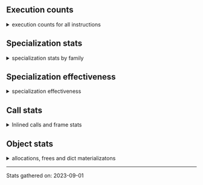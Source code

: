 ## Execution counts

<details>
<summary> execution counts for all instructions </summary>

|Name | Base Count | Head Count | Change | 
|---|---:|---:|---:|
| STORE_ATTR_INSTANCE_VALUE | 1,580 | 4,136,047,489 | 261775057.5% |
| LOAD_ATTR | 1,200 | 103,739,103 | 8644825.2% |
| UNPACK_SEQUENCE_TWO_TUPLE | 4,800 | 136,651,465 | 2846805.5% |
| LOAD_CLASSDEREF | 2,580 | 52,309,924 | 2027416.4% |
| STORE_ATTR_ADAPTIVE | 1,560 | 7,376,689 | 472764.7% |
| KW_NAMES | 66,360 | 302,363,414 | 455541.1% |
| COMPARE_OP | 627,389 | 1,078,744,343 | 171841.9% |
| UNPACK_SEQUENCE_TUPLE | 6,152,700 | 9,834,491,048 | 159740.2% |
| FORMAT_VALUE | 2,298,840 | 2,891,246,289 | 125669.8% |
| RESUME_QUICK | 7,377,747 | 8,015,649,644 | 108546.3% |
| COPY | 1,989,941 | 1,239,594,638 | 62193.0% |
| STORE_SUBSCR_LIST_INT | 3,234,120 | 1,344,100,862 | 41460.0% |
| PRECALL_NO_KW_STR_1 | 1,952,321 | 482,683,409 | 24623.6% |
| BUILD_MAP | 8,524,326 | 1,983,048,740 | 23163.4% |
| LIST_APPEND | 52,312,128 | 9,767,615,332 | 18571.8% |
| SET_ADD | 7,302,176 | 844,291,690 | 11462.2% |
| DICT_MERGE | 2,897,442 | 298,727,024 | 10210.0% |
| LOAD_DEREF | 22,351,920 | 1,334,048,293 | 5868.4% |
| DICT_UPDATE | 8,497,575 | 431,301,224 | 4975.6% |
| PRECALL_NO_KW_TUPLE_1 | 146,906,182 | 3,212,790,652 | 2087.0% |
| FOR_ITER | 22,406,153 | 340,409,402 | 1419.3% |
| STORE_DEREF | 143,383,980 | 1,892,131,524 | 1219.6% |
| JUMP_IF_FALSE_OR_POP | 52,245 | 623,702 | 1093.8% |
| <182> | 567,000 | 6,152,700 | 985.1% |
| DELETE_DEREF | 48,570,400 | 339,981,876 | 600.0% |
| <184> | 140,234,020 | 934,703,690 | 566.5% |
| BUILD_SET | 249,342,145 | 1,590,663,179 | 537.9% |
| UNPACK_SEQUENCE | 37,660,586 | 239,602,441 | 536.2% |
| SET_UPDATE | 1,457,075,352 | 8,438,199,185 | 479.1% |
| POP_JUMP_FORWARD_IF_NOT_NONE | 54,360,888 | 214,746,396 | 295.0% |
| PREP_RERAISE_STAR | 239,604,904 | 933,431,882 | 289.6% |
| MAP_ADD | 8,000,148,263 | 28,079,488,027 | 251.0% |
| STORE_NAME | 233,407,683 | 814,175,432 | 248.8% |
| DELETE_GLOBAL | 111,077,293 | 336,024,463 | 202.5% |
| DELETE_FAST | 173,250,793 | 444,650,045 | 156.7% |
| POP_EXCEPT | 340,376,259 | 785,535,730 | 130.8% |
| BUILD_SLICE | 56,936,428 | 121,016,633 | 112.5% |
| MAKE_CELL | 1,863,109,815 | 3,784,888,377 | 103.1% |
| JUMP_FORWARD | 16,254,043 | 1,200 | -100.0% |
| IMPORT_FROM | 0 | 8,524,191 | 100.0% |
| SETUP_ANNOTATIONS | 785,536,361 | 0 | -100.0% |
| <237> | 14,583,120 | 0 | -100.0% |
| BUILD_STRING | 92,694,901 | 1,540 | -100.0% |
| <188> | 0 | 425,326,682 | 100.0% |
| BUILD_CONST_KEY_MAP | 114,385,436 | 1,560 | -100.0% |
| GET_AWAITABLE | 0 | 54,332,885 | 100.0% |
| STORE_ATTR_WITH_HINT | 0 | 118,326,750 | 100.0% |
| COPY_FREE_VARS | 0 | 7,301,093 | 100.0% |
| IMPORT_NAME | 0 | 253,270,936 | 100.0% |
| <241> | 5,400 | 0 | -100.0% |
| LOAD_GLOBAL | 1,239,606,364 | 0 | -100.0% |
| JUMP_BACKWARD_NO_INTERRUPT | 1,334,073,018 | 0 | -100.0% |
| <239> | 0 | 14,576,040 | 100.0% |
| <190> | 0 | 693,482,787 | 100.0% |
| LIST_EXTEND | 419,804,639 | 0 | -100.0% |
| <240> | 14,576,040 | 5,400 | -100.0% |
| <236> | 0 | 14,583,120 | 100.0% |
| PRECALL_NO_KW_METHOD_DESCRIPTOR_O | 308,257,760 | 0 | -100.0% |
| <244> | 8,427 | 0 | -100.0% |
| <189> | 0 | 605,529,716 | 100.0% |
| <243> | 0 | 8,439 | 100.0% |
| RESUME | 4,128,198,841 | 2,580 | -100.0% |
| MATCH_CLASS | 2,868,794,560 | 0 | -100.0% |
| <186> | 605,541,733 | 216,639 | -100.0% |
| POP_JUMP_BACKWARD_IF_FALSE | 65,769,090 | 66,360 | -99.9% |
| POP_JUMP_FORWARD_IF_TRUE | 90,214,990 | 51,565 | -99.9% |
| <185> | 425,328,070 | 567,000 | -99.9% |
| CALL_FUNCTION_EX | 9,573,578,810 | 48,570,098 | -99.5% |
| POP_JUMP_BACKWARD_IF_TRUE | 9,809,504,451 | 53,543,075 | -99.5% |
| STORE_FAST | 419,197,421 | 1,952,280 | -99.5% |
| LOAD_FAST | 214,749,957 | 1,989,900 | -99.1% |
| LOAD_METHOD | 8,399,359,207 | 92,666,737 | -98.9% |
| EXTENDED_ARG | 27,937,411,380 | 347,156,623 | -98.8% |
| RETURN_VALUE | 68,815,973 | 1,051,800 | -98.5% |
| JUMP_BACKWARD | 1,345,127,024 | 22,351,920 | -98.3% |
| <183> | 216,644 | 4,800 | -97.8% |
| IMPORT_STAR | 933,442,870 | 22,521,300 | -97.6% |
| STORE_SUBSCR_ADAPTIVE | 112,732,762 | 2,897,842 | -97.4% |
| SEND | 3,205,778,520 | 85,011,146 | -97.3% |
| STORE_SUBSCR_DICT | 302,370,531 | 8,497,613 | -97.2% |
| UNPACK_SEQUENCE_LIST | 1,543,032,078 | 65,762,182 | -95.7% |
| POP_JUMP_FORWARD_IF_FALSE | 293,140,226 | 16,235,723 | -94.5% |
| STORE_ATTR_SLOT | 41,400,848 | 2,298,840 | -94.4% |
| POP_JUMP_BACKWARD_IF_NOT_NONE | 53,544,395 | 3,234,120 | -94.0% |
| LOAD_NAME | 1,983,001,504 | 145,517,290 | -92.7% |
| STORE_ATTR | 2,802,904,783 | 228,052,403 | -91.9% |
| LOAD_CONST | 1,590,663,012 | 170,934,779 | -89.3% |
| YIELD_VALUE | 810,265,191 | 87,704,011 | -89.2% |
| SWAP | 1,502,255,377 | 2,835,693,242 | 88.8% |
| STORE_FAST__LOAD_FAST | 290,343,508 | 41,400,828 | -85.7% |
| STORE_GLOBAL | 145,538,327 | 22,405,517 | -84.6% |
| LOAD_CLOSURE | 340,033,823 | 56,935,057 | -83.3% |
| ASYNC_GEN_WRAP | 345,764,906 | 68,815,568 | -80.1% |
| <187> | 693,490,409 | 140,234,020 | -79.8% |
| DELETE_ATTR | 170,935,995 | 37,656,029 | -78.0% |
| MAKE_FUNCTION | 3,724,510,838 | 1,037,611,911 | -72.1% |
| LIST_TO_TUPLE | 87,707,174 | 149,744,299 | 70.7% |
| <181> | 931,329,193 | 1,543,019,672 | 65.7% |
| POP_JUMP_BACKWARD_IF_NONE | 50,965,084 | 83,749,752 | 64.3% |
| UNPACK_SEQUENCE_ADAPTIVE | 136,653,616 | 50,964,903 | -62.7% |
| PRECALL_PYFUNC | 840,414,342 | 1,345,027,475 | 60.0% |
| POP_JUMP_FORWARD_IF_NONE | 1,037,660,330 | 423,251,751 | -59.2% |
| PRECALL_NO_KW_TYPE_1 | 347,159,957 | 143,375,273 | -58.7% |
| DELETE_NAME | 228,072,426 | 345,741,789 | 51.6% |
| BUILD_LIST | 1,056,486,863 | 1,507,534,719 | 42.7% |
| IS_OP | 481,995,803 | 308,253,273 | -36.0% |
| CALL | 83,763,434 | 112,730,956 | 34.6% |
| CONTAINS_OP | 422,576,121 | 293,171,809 | -30.6% |
| UNPACK_EX | 335,981,279 | 233,387,406 | -30.5% |
| PRECALL_NO_KW_LEN | 76,667,440 | 54,138,602 | -29.4% |
| RAISE_VARARGS | 121,011,972 | 146,902,672 | 21.4% |
| RETURN_GENERATOR | 894,756,835 | 745,062,780 | -16.7% |
| PRECALL_BOUND_METHOD | 50,997,452 | 58,455,682 | 14.6% |
| STORE_FAST__STORE_FAST | 1,340,243,607 | 1,467,495,664 | 9.5% |
| BINARY_SUBSCR_TUPLE_INT | 858 | 789 | -8.0% |
| BUILD_TUPLE | 103,739,124 | 111,063,922 | 7.1% |
| RERAISE | 85,016,505 | 90,214,922 | 6.1% |
| BINARY_OP | 444,580,108 | 422,612,564 | -4.9% |
| GET_AITER | 811,476,037 | 837,769,570 | 3.2% |
| LOAD_METHOD_MODULE | 3,185,770,351 | 3,237,165,001 | 1.6% |
| LOAD_GLOBAL_BUILTIN | 2,982,579,905 | 3,011,350,569 | 1.0% |
| LOAD_CONST__LOAD_FAST | 2,339,033,298 | 2,358,969,239 | 0.9% |
| PRECALL_NO_KW_ISINSTANCE | 126,633,477 | 125,565,098 | -0.8% |
| PRECALL | 4,956,439,041 | 4,989,061,734 | 0.7% |
| UNARY_INVERT | 878,271,451 | 880,824,493 | 0.3% |
| PRECALL_BUILTIN_FAST_WITH_KEYWORDS | 840,729,095 | 842,195,631 | 0.2% |
| UNARY_POSITIVE | 499,708,668 | 500,870,269 | 0.2% |
| LOAD_GLOBAL_MODULE | 301,626,065 | 302,189,625 | 0.2% |
| <249> | 7,407 | 7,419 | 0.2% |
| BINARY_OP_ADD_FLOAT | 2,222,591,398 | 2,226,195,010 | 0.2% |
| <250> | 9,987 | 9,999 | 0.1% |
| DELETE_SUBSCR | 376,327,683 | 376,307,367 | -0.0% |
| CHECK_EG_MATCH | 2,580 | 2,580 | 0.0% |
| LOAD_BUILD_CLASS | 1,918,509 | 1,918,505 | -0.0% |
| LOAD_METHOD_WITH_DICT | 67,241,020 | 67,240,991 | -0.0% |
| PRECALL_NO_KW_LIST_APPEND | 83,068,736 | 83,036,768 | -0.0% |
| LOAD_METHOD_ADAPTIVE | 205,446,257 | 205,433,436 | -0.0% |
| LOAD_METHOD_NO_DICT | 228,248,473 | 228,243,210 | -0.0% |
| POP_TOP | 8,160 | 8,160 | 0.0% |
| CALL_PY_EXACT_ARGS | 6,000,000 | 6,000,000 | 0.0% |
| LOAD_FAST__LOAD_FAST | 1,082,030,591 | 1,081,966,292 | -0.0% |
| NOP | 270,379,300 | 270,377,877 | -0.0% |
| <251> | 14,599,620 | 14,599,620 | 0.0% |
| <253> | 240 | 240 | 0.0% |
| PRECALL_METHOD_DESCRIPTOR_FAST_WITH_KEYWORDS | 158,212,349 | 158,211,599 | -0.0% |
| LOAD_GLOBAL_ADAPTIVE | 238,831,100 | 238,825,513 | -0.0% |
| END_ASYNC_FOR | 198,961,962 | 198,954,583 | -0.0% |
| LOAD_ATTR_SLOT | 1,497,396,515 | 1,497,337,164 | -0.0% |
| EXTENDED_ARG_QUICK | 1,210,148,481 | 1,210,081,287 | -0.0% |
| BEFORE_WITH | 316,199,340 | 316,199,065 | -0.0% |
| COMPARE_OP_FLOAT_JUMP | 117,348,671 | 117,345,912 | -0.0% |
| LOAD_METHOD_WITH_VALUES | 11,430,107 | 11,425,476 | -0.0% |
| PRINT_EXPR | 63,943,158 | 63,934,959 | -0.0% |
| CHECK_EXC_MATCH | 1,320 | 1,320 | 0.0% |
| COMPARE_OP_STR_JUMP | 6,000,000 | 6,000,000 | 0.0% |
| LOAD_METHOD_CLASS | 178,900,772 | 178,900,691 | -0.0% |
| COMPARE_OP_INT_JUMP | 2,220 | 2,220 | 0.0% |
| JUMP_BACKWARD_QUICK | 94,854,649 | 94,843,030 | -0.0% |
| PUSH_NULL | 5,242,418 | 5,240,872 | -0.0% |
| BINARY_SUBSCR_LIST_INT | 16,583,333 | 16,580,048 | -0.0% |
| BINARY_OP_MULTIPLY_INT | 622,397,309 | 622,366,108 | -0.0% |
| PRECALL_BUILTIN_CLASS | 138,122 | 138,122 | 0.0% |
| BINARY_OP_MULTIPLY_FLOAT | 266,392,895 | 266,391,486 | -0.0% |
| MATCH_MAPPING | 594,061,743 | 594,188,647 | 0.0% |
| UNARY_NOT | 1,111,327,321 | 1,111,325,355 | -0.0% |
| UNARY_NEGATIVE | 248,176,605 | 248,172,416 | -0.0% |
| <248> | 300 | 300 | 0.0% |
| COMPARE_OP_ADAPTIVE | 67,104,513 | 67,102,208 | -0.0% |
| LOAD_FAST__LOAD_CONST | 17,050,858 | 17,047,646 | -0.0% |
| BEFORE_ASYNC_WITH | 117,672,225 | 117,671,545 | -0.0% |
| GET_LEN | 100,136,760 | 100,136,760 | 0.0% |
| CALL_ADAPTIVE | 127,971,268 | 127,970,110 | -0.0% |
| GET_ITER | 4,635,558 | 4,634,059 | -0.0% |
| PRECALL_ADAPTIVE | 121,275,060 | 121,275,060 | 0.0% |
| BINARY_OP_SUBTRACT_INT | 1,239,946,580 | 1,239,946,580 | 0.0% |
| <252> | 540 | 540 | 0.0% |
| GET_ANEXT | 1,063,010,985 | 1,062,936,244 | -0.0% |
| CALL_PY_WITH_DEFAULTS | 56,701,061 | 56,701,022 | -0.0% |
| PRECALL_NO_KW_BUILTIN_FAST | 59,068,708 | 59,066,661 | -0.0% |
| LOAD_ASSERTION_ERROR | 692,945,569 | 692,914,182 | -0.0% |
| LOAD_ATTR_WITH_HINT | 17,050,852 | 17,047,643 | -0.0% |
| PRECALL_NO_KW_BUILTIN_O | 138,651,461 | 138,656,216 | 0.0% |
| BINARY_OP_ADD_INT | 68,048,020 | 68,048,021 | 0.0% |
| BINARY_OP_ADD_UNICODE | 5,924,440 | 5,924,440 | 0.0% |
| BINARY_OP_SUBTRACT_FLOAT | 146,428,675 | 146,425,431 | -0.0% |
| MATCH_KEYS | 15,170,580 | 15,170,581 | 0.0% |
| BINARY_OP_ADAPTIVE | 391,149,708 | 391,145,919 | -0.0% |
| GET_YIELD_FROM_ITER | 301,109,335 | 301,073,784 | -0.0% |
| STORE_SUBSCR | 112,231,041 | 112,224,756 | -0.0% |
| BINARY_SUBSCR | 194,314,139 | 194,308,804 | -0.0% |
| PRECALL_NO_KW_METHOD_DESCRIPTOR_FAST | 154,065,053 | 154,039,484 | -0.0% |
| BINARY_SUBSCR_DICT | 188,463,009 | 188,461,000 | -0.0% |
| BINARY_OP_INPLACE_ADD_UNICODE | 827,759,943 | 827,760,463 | 0.0% |


</details>

## Specialization stats

<details>
<summary> specialization stats by family </summary>

### UNARY_NEGATIVE

<details>
<summary> specialization stats for UNARY_NEGATIVE family </summary>

|Kind | Base Count | Base Ratio | Head Count | Head Ratio | 
|---|---|---|---|---|


</details>

### UNARY_NOT

<details>
<summary> specialization stats for UNARY_NOT family </summary>

|Kind | Base Count | Base Ratio | Head Count | Head Ratio | 
|---|---|---|---|---|
| specialization.deferred |   1111038357 | 26.5% |   1111036397 | 26.5% |
| specialization.deopt |        68556 | 0.0% |        68578 | 0.0% |
|          hit |   3071870737 | 73.4% |   3074382194 | 73.4% |
|         miss |      3636287 | 0.1% |      3641418 | 0.1% |

#### Specialization attempts

| | Base Count | Base Ratio | Head Count | Head Ratio | 
|---|---:|---:|---:|---:|
| Success | 70,659 | 19.8% | 70,672 | 19.8% |
| Failure | 286,861 | 80.2% | 286,864 | 80.2% |

|Failure kind | Base Count | Base Ratio | Head Count | Head Ratio | 
|---|---:|---:|---:|---:|
| kind 9 | 112,980 | 39.4% | 112,980 | 39.4% |
| other | 77,502 | 27.0% | 77,504 | 27.0% |
| out of range | 40,680 | 14.2% | 40,680 | 14.2% |
| kind 15 | 25,739 | 9.0% | 25,740 | 9.0% |
| kind 11 | 25,520 | 8.9% | 25,520 | 8.9% |
| kind 17 | 2,920 | 1.0% | 2,920 | 1.0% |
| code complex parameters | 1,420 | 0.5% | 1,420 | 0.5% |
| kind 16 | 40 | 0.0% | 40 | 0.0% |
| kind 12 | 40 | 0.0% | 40 | 0.0% |
| kind 14 | 20 | 0.0% | 20 | 0.0% |


</details>

### BEFORE_ASYNC_WITH

<details>
<summary> specialization stats for BEFORE_ASYNC_WITH family </summary>

|Kind | Base Count | Base Ratio | Head Count | Head Ratio | 
|---|---|---|---|---|


</details>

### BEFORE_WITH

<details>
<summary> specialization stats for BEFORE_WITH family </summary>

|Kind | Base Count | Base Ratio | Head Count | Head Ratio | 
|---|---|---|---|---|
| specialization.deferred |    316113828 | 38.7% |    316113562 | 38.7% |
| specialization.deopt |           40 | 0.0% |           40 | 0.0% |
|          hit |    500585807 | 61.3% |    501141988 | 61.3% |
|         miss |         2220 | 0.0% |         2220 | 0.0% |

#### Specialization attempts

| | Base Count | Base Ratio | Head Count | Head Ratio | 
|---|---:|---:|---:|---:|
| Success | 1,753 | 2.0% | 1,746 | 2.0% |
| Failure | 83,799 | 98.0% | 83,797 | 98.0% |

|Failure kind | Base Count | Base Ratio | Head Count | Head Ratio | 
|---|---:|---:|---:|---:|
| kind 9 | 45,640 | 54.5% | 45,640 | 54.5% |
| kind 22 | 17,961 | 21.4% | 17,962 | 21.4% |
| kind 20 | 13,818 | 16.5% | 13,815 | 16.5% |
| kind 18 | 5,200 | 6.2% | 5,200 | 6.2% |
| out of range | 1,020 | 1.2% | 1,020 | 1.2% |
| other | 120 | 0.1% | 120 | 0.1% |
| kind 11 | 40 | 0.0% | 40 | 0.0% |


</details>

### LOAD_METHOD_ADAPTIVE

<details>
<summary> specialization stats for LOAD_METHOD_ADAPTIVE family </summary>

|Kind | Base Count | Base Ratio | Head Count | Head Ratio | 
|---|---|---|---|---|
| specialization.deferred |    205048180 | 4.7% |    205035377 | 4.7% |
| specialization.deopt |      1599017 | 0.0% |      1599020 | 0.0% |
|          hit |   4063939321 | 93.3% |   4115301872 | 93.4% |
|         miss |     84780019 | 1.9% |     84780144 | 1.9% |

#### Specialization attempts

| | Base Count | Base Ratio | Head Count | Head Ratio | 
|---|---:|---:|---:|---:|
| Success | 1,613,098 | 80.8% | 1,613,087 | 80.8% |
| Failure | 383,996 | 19.2% | 383,992 | 19.2% |

|Failure kind | Base Count | Base Ratio | Head Count | Head Ratio | 
|---|---:|---:|---:|---:|
| kind 15 | 135,740 | 35.3% | 135,740 | 35.3% |
| other | 125,980 | 32.8% | 125,980 | 32.8% |
| kind 18 | 75,340 | 19.6% | 75,340 | 19.6% |
| kind 11 | 16,912 | 4.4% | 16,916 | 4.4% |
| kind 10 | 10,791 | 2.8% | 10,783 | 2.8% |
| kind 17 | 7,220 | 1.9% | 7,220 | 1.9% |
| kind 16 | 6,038 | 1.6% | 6,039 | 1.6% |
| kind 13 | 4,595 | 1.2% | 4,594 | 1.2% |
| kind 12 | 980 | 0.3% | 980 | 0.3% |
| kind 9 | 320 | 0.1% | 320 | 0.1% |
| kind 14 | 80 | 0.0% | 80 | 0.0% |


</details>

### PRECALL_BUILTIN_FAST_WITH_KEYWORDS

<details>
<summary> specialization stats for PRECALL_BUILTIN_FAST_WITH_KEYWORDS family </summary>

|Kind | Base Count | Base Ratio | Head Count | Head Ratio | 
|---|---|---|---|---|
| specialization.deferred |    839614646 | 15.6% |    841080795 | 15.6% |
| specialization.deopt |       712840 | 0.0% |       712840 | 0.0% |
|          hit |   4514171398 | 83.7% |   4518930544 | 83.7% |
|         miss |     37782974 | 0.7% |     37782941 | 0.7% |

#### Specialization attempts

| | Base Count | Base Ratio | Head Count | Head Ratio | 
|---|---:|---:|---:|---:|
| Success | 716,925 | 39.2% | 716,908 | 39.2% |
| Failure | 1,110,364 | 60.8% | 1,110,768 | 60.8% |

|Failure kind | Base Count | Base Ratio | Head Count | Head Ratio | 
|---|---:|---:|---:|---:|
| kind 23 | 579,020 | 52.1% | 579,020 | 52.1% |
| kind 17 | 171,559 | 15.5% | 171,567 | 15.4% |
| kind 9 | 151,881 | 13.7% | 151,881 | 13.7% |
| kind 14 | 32,760 | 3.0% | 32,920 | 3.0% |
| kind 12 | 32,082 | 2.9% | 32,236 | 2.9% |
| kind 21 | 32,022 | 2.9% | 32,030 | 2.9% |
| kind 10 | 27,100 | 2.4% | 27,100 | 2.4% |
| kind 15 | 18,760 | 1.7% | 18,760 | 1.7% |
| kind 22 | 16,635 | 1.5% | 16,630 | 1.5% |
| kind 25 | 14,860 | 1.3% | 14,861 | 1.3% |
| kind 28 | 10,420 | 0.9% | 10,500 | 0.9% |
| kind 26 | 6,780 | 0.6% | 6,783 | 0.6% |
| kind 24 | 5,520 | 0.5% | 5,520 | 0.5% |
| kind 19 | 4,081 | 0.4% | 4,078 | 0.4% |
| kind 20 | 3,702 | 0.3% | 3,701 | 0.3% |
| kind 27 | 1,202 | 0.1% | 1,201 | 0.1% |
| kind 18 | 1,060 | 0.1% | 1,060 | 0.1% |
| kind 13 | 860 | 0.1% | 860 | 0.1% |
| kind 11 | 60 | 0.0% | 60 | 0.0% |


</details>

### RETURN_GENERATOR

<details>
<summary> specialization stats for RETURN_GENERATOR family </summary>

|Kind | Base Count | Base Ratio | Head Count | Head Ratio | 
|---|---|---|---|---|
| specialization.deferred |    894312207 | 10.1% |    744694498 | 8.6% |
| specialization.deopt |      2750674 | 0.0% |      2801544 | 0.0% |
|          hit |   7775432714 | 88.2% |   7785835136 | 89.7% |
|         miss |    145908627 | 1.7% |    148606259 | 1.7% |

#### Specialization attempts

| | Base Count | Base Ratio | Head Count | Head Ratio | 
|---|---:|---:|---:|---:|
| Success | 2,798,546 | 87.6% | 2,848,393 | 89.9% |
| Failure | 396,756 | 12.4% | 321,433 | 10.1% |

|Failure kind | Base Count | Base Ratio | Head Count | Head Ratio | 
|---|---:|---:|---:|---:|
| kind 19 | 66,297 | 16.7% | 66,301 | 20.6% |
| code complex parameters | 56,638 | 14.3% | 56,638 | 17.6% |
| kind 27 | 56,144 | 14.2% | 56,139 | 17.5% |
| no dict | 51,380 | 13.0% | 51,380 | 16.0% |
| kind 25 | 29,452 | 7.4% | 29,471 | 9.2% |
| kind 14 | 24,895 | 6.3% | 24,899 | 7.7% |
| kind 15 | 22,533 | 5.7% | 22,523 | 7.0% |
| kind 17 | 22,422 | 5.7% | 22,417 | 7.0% |
| other | 11,452 | 2.9% | 11,468 | 3.6% |
| kind 21 | 10,420 | 2.6% | 10,420 | 3.2% |
| kind 26 | 8,737 | 2.2% | 8,749 | 2.7% |
| kind 30 | 8,420 | 2.1% | 8,420 | 2.6% |
| kind 18 | 7,335 | 1.8% | 7,337 | 2.3% |
| wrong number arguments | 4,460 | 1.1% | 4,460 | 1.4% |
| kind 12 | 3,600 | 0.9% | 3,600 | 1.1% |
| kind 13 | 3,372 | 0.8% | 3,369 | 1.0% |
| kind 23 | 3,365 | 0.8% | 3,365 | 1.0% |
| kind 28 | 2,468 | 0.6% | 2,492 | 0.8% |
| kind 29 | 2,366 | 0.6% | 2,364 | 0.7% |
| kind 24 | 1,000 | 0.3% | 1,000 | 0.3% |


</details>

### STORE_GLOBAL

<details>
<summary> specialization stats for STORE_GLOBAL family </summary>

|Kind | Base Count | Base Ratio | Head Count | Head Ratio | 
|---|---|---|---|---|
| specialization.deferred |    145420826 | 4.3% |  |  |
| specialization.deopt |        26237 | 0.0% |  |  |
|          hit |   3202604351 | 95.6% |  |  |
|         miss |      1391331 | 0.0% |  |  |

#### Specialization attempts

| | Base Count | Base Ratio | Head Count | Head Ratio | 
|---|---:|---:|---:|---:|
| Success | 30,291 | 21.1% |  |  |
| Failure | 113,447 | 78.9% |  |  |

|Failure kind | Base Count | Base Ratio | Head Count | Head Ratio | 
|---|---:|---:|---:|---:|
| kind 14 | 51,148 | 45.1% |  |  |
| kind 12 | 23,791 | 21.0% |  |  |
| kind 20 | 13,277 | 11.7% |  |  |
| kind 21 | 9,293 | 8.2% |  |  |
| kind 18 | 6,620 | 5.8% |  |  |
| other | 3,000 | 2.6% |  |  |
| kind 19 | 2,358 | 2.1% |  |  |
| kind 16 | 1,680 | 1.5% |  |  |
| kind 17 | 1,020 | 0.9% |  |  |
| kind 15 | 800 | 0.7% |  |  |
| kind 22 | 320 | 0.3% |  |  |
| kind 13 | 140 | 0.1% |  |  |


</details>

### POP_JUMP_FORWARD_IF_FALSE

<details>
<summary> specialization stats for POP_JUMP_FORWARD_IF_FALSE family </summary>

|Kind | Base Count | Base Ratio | Head Count | Head Ratio | 
|---|---|---|---|---|
| specialization.deferred |    293042475 | 11.6% |  |  |
| specialization.deopt |      2480434 | 0.1% |  |  |
|          hit |   2102929612 | 83.2% |  |  |
|         miss |    131463666 | 5.2% |  |  |

#### Specialization attempts

| | Base Count | Base Ratio | Head Count | Head Ratio | 
|---|---:|---:|---:|---:|
| Success | 2,481,493 | 96.2% |  |  |
| Failure | 96,692 | 3.8% |  |  |

|Failure kind | Base Count | Base Ratio | Head Count | Head Ratio | 
|---|---:|---:|---:|---:|
| kind 23 | 23,020 | 23.8% |  |  |
| kind 21 | 20,437 | 21.1% |  |  |
| kind 26 | 15,120 | 15.6% |  |  |
| kind 15 | 13,235 | 13.7% |  |  |
| other | 7,660 | 7.9% |  |  |
| kind 22 | 3,820 | 4.0% |  |  |
| kind 27 | 3,640 | 3.8% |  |  |
| kind 25 | 3,400 | 3.5% |  |  |
| kind 29 | 2,680 | 2.8% |  |  |
| kind 20 | 2,060 | 2.1% |  |  |
| kind 19 | 820 | 0.8% |  |  |
| kind 24 | 600 | 0.6% |  |  |
| kind 28 | 120 | 0.1% |  |  |
| kind 17 | 80 | 0.1% |  |  |


</details>

### SEND

<details>
<summary> specialization stats for SEND family </summary>

|Kind | Base Count | Base Ratio | Head Count | Head Ratio | 
|---|---|---|---|---|


</details>

### POP_JUMP_FORWARD_IF_NONE

<details>
<summary> specialization stats for POP_JUMP_FORWARD_IF_NONE family </summary>

|Kind | Base Count | Base Ratio | Head Count | Head Ratio | 
|---|---|---|---|---|
| specialization.deferred |   1037138732 | 10.0% |  |  |
| specialization.deopt |      9596229 | 0.1% |  |  |
|          hit |   8837521700 | 85.1% |  |  |
|         miss |    508747475 | 4.9% |  |  |

#### Specialization attempts

| | Base Count | Base Ratio | Head Count | Head Ratio | 
|---|---:|---:|---:|---:|
| Success | 9,668,143 | 95.6% |  |  |
| Failure | 449,684 | 4.4% |  |  |

|Failure kind | Base Count | Base Ratio | Head Count | Head Ratio | 
|---|---:|---:|---:|---:|
| kind 25 | 147,826 | 32.9% |  |  |
| kind 27 | 101,990 | 22.7% |  |  |
| kind 12 | 60,698 | 13.5% |  |  |
| kind 18 | 59,465 | 13.2% |  |  |
| kind 21 | 40,648 | 9.0% |  |  |
| kind 15 | 7,729 | 1.7% |  |  |
| kind 23 | 7,260 | 1.6% |  |  |
| kind 32 | 6,280 | 1.4% |  |  |
| overridden | 5,220 | 1.2% |  |  |
| kind 10 | 4,484 | 1.0% |  |  |
| kind 13 | 2,860 | 0.6% |  |  |
| kind 29 | 1,740 | 0.4% |  |  |
| kind 31 | 1,684 | 0.4% |  |  |
| kind 20 | 1,340 | 0.3% |  |  |
| kind 22 | 440 | 0.1% |  |  |
| kind 14 | 20 | 0.0% |  |  |


</details>

### RESUME_QUICK

<details>
<summary> specialization stats for RESUME_QUICK family </summary>

|Kind | Base Count | Base Ratio | Head Count | Head Ratio | 
|---|---|---|---|---|
| specialization.deferred |      7322404 | 0.1% |  |  |
| specialization.deopt |          439 | 0.0% |  |  |
|          hit |   6996967298 | 99.9% |  |  |
|         miss |        26103 | 0.0% |  |  |

#### Specialization attempts

| | Base Count | Base Ratio | Head Count | Head Ratio | 
|---|---:|---:|---:|---:|
| Success | 55,782 | 100.0% |  |  |
| Failure | 0 | 0.0% |  |  |

|Failure kind | Base Count | Base Ratio | Head Count | Head Ratio | 
|---|---:|---:|---:|---:|


</details>

### STORE_ATTR_INSTANCE_VALUE

<details>
<summary> specialization stats for STORE_ATTR_INSTANCE_VALUE family </summary>

|Kind | Base Count | Base Ratio | Head Count | Head Ratio | 
|---|---|---|---|---|
|          hit |    116684276 | 100.0% |  |  |
|         miss |  |  |        12972 | 0.0% |

#### Specialization attempts

| | Base Count | Base Ratio | Head Count | Head Ratio | 
|---|---:|---:|---:|---:|
| Success | 1,580 | 100.0% |  |  |
| Failure | 0 | 0.0% |  |  |

|Failure kind | Base Count | Base Ratio | Head Count | Head Ratio | 
|---|---:|---:|---:|---:|


</details>

### STORE_SUBSCR_ADAPTIVE

<details>
<summary> specialization stats for STORE_SUBSCR_ADAPTIVE family </summary>

|Kind | Base Count | Base Ratio | Head Count | Head Ratio | 
|---|---|---|---|---|
| specialization.deferred |    112703271 | 27.2% |  |  |
|          hit |    302370351 | 72.8% |  |  |
|         miss |          180 | 0.0% |  |  |

#### Specialization attempts

| | Base Count | Base Ratio | Head Count | Head Ratio | 
|---|---:|---:|---:|---:|
| Success | 605 | 2.1% |  |  |
| Failure | 28,886 | 97.9% |  |  |

|Failure kind | Base Count | Base Ratio | Head Count | Head Ratio | 
|---|---:|---:|---:|---:|
| kind 30 | 24,440 | 84.6% |  |  |
| other | 4,366 | 15.1% |  |  |
| kind 20 | 40 | 0.1% |  |  |
| kind 13 | 40 | 0.1% |  |  |


</details>

### POP_JUMP_BACKWARD_IF_NOT_NONE

<details>
<summary> specialization stats for POP_JUMP_BACKWARD_IF_NOT_NONE family </summary>

|Kind | Base Count | Base Ratio | Head Count | Head Ratio | 
|---|---|---|---|---|
| specialization.deferred |     53482956 | 2.7% |  |  |
| specialization.deopt |      3438507 | 0.2% |  |  |
|          hit |   1743203212 | 88.1% |  |  |
|         miss |    182248894 | 9.2% |  |  |

#### Specialization attempts

| | Base Count | Base Ratio | Head Count | Head Ratio | 
|---|---:|---:|---:|---:|
| Success | 3,461,206 | 98.9% |  |  |
| Failure | 38,740 | 1.1% |  |  |

|Failure kind | Base Count | Base Ratio | Head Count | Head Ratio | 
|---|---:|---:|---:|---:|
| kind 31 | 17,280 | 44.6% |  |  |
| kind 30 | 10,740 | 27.7% |  |  |
| kind 9 | 5,020 | 13.0% |  |  |
| kind 14 | 1,220 | 3.1% |  |  |
| kind 29 | 1,160 | 3.0% |  |  |
| kind 15 | 920 | 2.4% |  |  |
| overridden | 860 | 2.2% |  |  |
| no dict | 860 | 2.2% |  |  |
| kind 18 | 380 | 1.0% |  |  |
| kind 12 | 300 | 0.8% |  |  |


</details>

### <183>

<details>
<summary> specialization stats for <183> family </summary>

|Kind | Base Count | Base Ratio | Head Count | Head Ratio | 
|---|---|---|---|---|
| specialization.deferred |       213972 | 0.0% |  |  |
| specialization.deopt |        48080 | 0.0% |  |  |
|          hit |   1168556123 | 99.8% |  |  |
|         miss |      2547700 | 0.2% |  |  |

#### Specialization attempts

| | Base Count | Base Ratio | Head Count | Head Ratio | 
|---|---:|---:|---:|---:|
| Success | 50,292 | 99.1% |  |  |
| Failure | 460 | 0.9% |  |  |

|Failure kind | Base Count | Base Ratio | Head Count | Head Ratio | 
|---|---:|---:|---:|---:|
| kind 9 | 200 | 43.5% |  |  |
| kind 10 | 180 | 39.1% |  |  |
| other | 80 | 17.4% |  |  |


</details>


</details>

## Specialization effectiveness

<details>
<summary> specialization effectiveness </summary>

|Instructions | Base Count | Base Ratio | Head Count | Head Ratio | 
|---|---:|---:|---:|---:|
| Basic | 118,815,665,087 | 80.0% | 97,392,353,660 | 65.3% |
| Not specialized | 8,683,595,637 | 5.8% | 8,798,803,980 | 5.9% |
| Specialized | 20,943,913,436 | 14.1% | 42,914,336,162 | 28.8% |


</details>

## Call stats

<details>
<summary> Inlined calls and frame stats </summary>

| | Base Count | Base Ratio | Head Count | Head Ratio | 
|---|---:|---:|---:|---:|
| Frames pushed | 4,351,035,966 | 83.4% | 4,383,663,310 | 83.5% |
| Calls to Python functions inlined | 3,997,532,610 | 76.6% | 4,030,215,281 | 76.8% |
| Calls to PyEval_EvalDefault | 1,218,720,292 | 23.4% | 1,218,654,061 | 23.2% |
| Calls via PyEval_EvalFrame (total) | 1,218,720,292 | 23.4% | 1,218,654,061 | 23.2% |
| Calls via PyEval_EvalFrame (vector) | 678,983,589 | 13.0% | 678,923,381 | 12.9% |
| Calls via PyEval_EvalFrame (function vectorcall) | 678,978,489 | 13.0% | 678,918,281 | 12.9% |
| Calls via PyEval_EvalFrame (generator) | 539,736,703 | 10.3% | 539,730,680 | 10.3% |
| Calls via PyEval_EvalFrame (slot) | 191,550,181 | 3.7% | 191,542,263 | 3.6% |
| Calls via PyEval_EvalFrame (api) | 115,834,443 | 2.2% | 115,838,894 | 2.2% |
| Calls via PyEval_EvalFrame (method) | 94,992,021 | 1.8% | 94,979,920 | 1.8% |
| Frame objects created | 59,592,657 | 1.1% | 59,584,915 | 1.1% |
| Calls via PyEval_EvalFrame (function ex) | 13,971,201 | 0.3% | 13,956,262 | 0.3% |
| Calls via PyEval_EvalFrame (legacy) | 3,780 | 0.0% | 3,780 | 0.0% |
| Calls via PyEval_EvalFrame (build class) | 1,320 | 0.0% | 1,320 | 0.0% |


</details>

## Object stats

<details>
<summary> allocations, frees and dict materializatons </summary>

| | Base Count | Base Ratio | Head Count | Head Ratio | 
|---|---:|---:|---:|---:|
| Allocations from freelist | 4,173,439,016 | 35.4% | 4,173,332,378 | 35.4% |
| Frees to freelist | 4,177,498,097 |  | 4,177,388,428 |  |
| Allocations | 7,613,906,924 | 64.6% | 7,617,307,881 | 64.6% |
| Allocations to 512 bytes | 7,532,171,728 | 63.9% | 7,535,574,821 | 63.9% |
| Allocations to 4 kbytes | 66,551,259 | 0.6% | 66,549,713 | 0.6% |
| Allocations over 4 kbytes | 15,183,937 | 0.1% | 15,183,347 | 0.1% |
| Frees | 7,856,396,523 |  | 7,859,771,251 |  |
| New values | 57,543,188 |  | 57,543,635 |  |
| Interpreter increfs | 56,259,110,531 | 77.9% | 56,678,922,738 | 78.0% |
| Interpreter decrefs | 65,263,491,522 | 78.3% | 65,710,674,603 | 78.4% |
| Increfs | 15,975,264,323 | 22.1% | 16,013,590,700 | 22.0% |
| Decrefs | 18,126,137,927 | 21.7% | 18,140,391,179 | 21.6% |
| Materialize dict (on request) | 3,979,280 | 6.9% | 3,979,281 | 6.9% |
| Materialize dict (new key) | 142,640 | 0.2% | 142,640 | 0.2% |
| Materialize dict (too big) | 0 | 0.0% | 0 | 0.0% |
| Materialize dict (str subclass) | 0 | 0.0% | 0 | 0.0% |
| Dematerialize dict | 1,524,460 | 2.6% | 1,524,461 | 2.6% |
| Method cache hits | 1,820,410,801 |  | 1,864,061,987 |  |
| Method cache misses | 69,559,432 |  | 69,372,988 |  |
| Method cache collisions | 75,354,007 |  | 74,896,954 |  |
| Method cache dunder hits | 2,210,600,904 |  | 2,210,852,935 |  |
| Method cache dunder misses | 5,819,327 |  | 5,548,236 |  |


</details>

---
Stats gathered on: 2023-09-01
